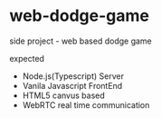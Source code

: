 # web-dodge-game 
side project - web based dodge game


expected 

- Node.js(Typescript) Server
- Vanila Javascript FrontEnd
- HTML5 canvus based
- WebRTC real time communication
